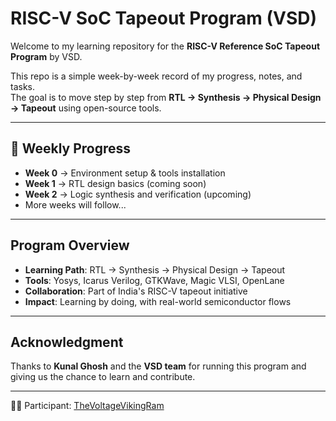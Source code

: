 # RISC-V SoC Tapeout Program (VSD)

Welcome to my learning repository for the **RISC-V Reference SoC Tapeout Program** by VSD.

This repo is a simple week-by-week record of my progress, notes, and tasks.  
The goal is to move step by step from **RTL → Synthesis → Physical Design → Tapeout** using open-source tools.

---

## 📅 Weekly Progress

- **Week 0** → Environment setup & tools installation
- **Week 1** → RTL design basics (coming soon)
- **Week 2** → Logic synthesis and verification (upcoming)
- More weeks will follow...

---

## Program Overview

- **Learning Path**: RTL → Synthesis → Physical Design → Tapeout  
- **Tools**: Yosys, Icarus Verilog, GTKWave, Magic VLSI, OpenLane  
- **Collaboration**: Part of India's RISC-V tapeout initiative  
- **Impact**: Learning by doing, with real-world semiconductor flows  

---

## Acknowledgment

Thanks to **Kunal Ghosh** and the **VSD team** for running this program and giving us the chance to learn and contribute.

---

👨‍💻 Participant: [TheVoltageVikingRam](https://github.com/TheVoltageVikingRam)
